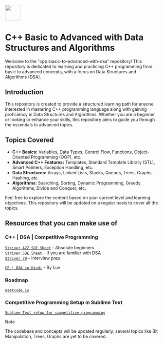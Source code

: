 <img src="https://user-images.githubusercontent.com/74038190/212284087-bbe7e430-757e-4901-90bf-4cd2ce3e1852.gif" width = "50">

# C++ Basic to Advanced with Data Structures and Algorithms

Welcome to the "cpp-basic-to-advanced-with-dsa" repository! This repository is dedicated to learning and practicing C++ programming from basic to advanced concepts, with a focus on Data Structures and Algorithms (DSA).

## Introduction

This repository is created to provide a structured learning path for anyone interested in mastering C++ programming language along with gaining proficiency in Data Structures and Algorithms. Whether you are a beginner or looking to enhance your skills, this repository aims to guide you through the essentials to advanced topics.

## Topics Covered

- **C++ Basics:** Variables, Data Types, Control Flow, Functions, Object-Oriented Programming (OOP), etc.
- **Advanced C++ Features:** Templates, Standard Template Library (STL), Smart Pointers, Exception Handling, etc.
- **Data Structures:** Arrays, Linked Lists, Stacks, Queues, Trees, Graphs, Hashing, etc.
- **Algorithms:** Searching, Sorting, Dynamic Programming, Greedy Algorithms, Divide and Conquer, etc.

Feel free to explore the content based on your current level and learning objectives.
This repository will be updated on a regular basis to cover all the topics.

## Resources that you can make use of

### C++ | DSA | Competitive Programming
[`Striver A2Z SDE Sheet`](https://takeuforward.org/strivers-a2z-dsa-course/strivers-a2z-dsa-course-sheet-2/) -  Absolute beginners<br>
[`Striver SDE Sheet`](https://takeuforward.org/interviews/strivers-sde-sheet-top-coding-interview-problems/) -  If you are familiar with DSA<br>
[`Striver 79`](https://takeuforward.org/interview-sheets/strivers-79-last-moment-dsa-sheet-ace-interviews/) -  Interview prep<br>

[`CP | DSA in Hindi`](https://www.youtube.com/playlist?list=PLauivoElc3ggagradg8MfOZreCMmXMmJ-) - By Luv<br>

### Roadmap 
[`neetcode.io`](https://neetcode.io/roadmap) 

### Competitive Programming Setup in Sublime Text

[`Sublime Text setup for competitive programming`](https://github.com/mounishvatti/competitive-programming-setup)


> [!NOTE]
> The codebase and concepts will be updated regularly, several topics like Bit Manipulation, Trees, Graphs are yet to be covered.